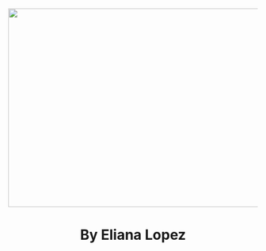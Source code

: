 <br />
 <p align="center">
    <img src="https://github.com/elianalopez/Data-Structures-and-Algorithms-Notes-with-Python/blob/main/Images/DS%26ANotes.png" width="600" height="400">
    <h1 align="center"📝 Data Structures and Algorithms Notes with Python 📝</h1>
    <p align="center" class="h6">By Eliana Lopez</p>

